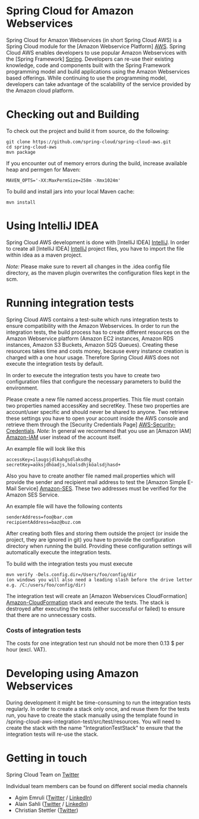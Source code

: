 # Spring Cloud for Amazon Webservices

Spring Cloud for Amazon Webservices (in short Spring Cloud AWS) is a Spring Cloud module for the [Amazon Webservice Platform] [AWS]. 
Spring Cloud AWS enables developers to use popular Amazon Webservices with the [Spring Framework] [Spring]. 
Developers can re-use their existing knowledge, code and components built with the Spring Framework programming model and 
build applications using the Amazon Webservices based offerings. While continuing to use the programming model, developers 
can take advantage of the scalability of the service provided by the Amazon cloud platform.


# Checking out and Building

To check out the project and build it from source, do the following:

    git clone https://github.com/spring-cloud/spring-cloud-aws.git
    cd spring-cloud-aws
    mvn package

If you encounter out of memory errors during the build, increase available heap and permgen for Maven:

    MAVEN_OPTS='-XX:MaxPermSize=258m -Xmx1024m'

To build and install jars into your local Maven cache:

    mvn install


# Using IntelliJ IDEA

Spring Cloud AWS development is done with [IntelliJ IDEA] [IntelliJ]. In order to create all [IntelliJ IDEA] [IntelliJ]
project files, you have to import the file within idea as a maven project. 

*Note:* Please make sure to revert all changes in the .idea config file directory, as the maven plugin overwrites
the configuration files kept in the scm.

# Running integration tests
Spring Cloud AWS contains a test-suite which runs integration tests to ensure compatibility with the Amazon Webservices.
In order to run the integration tests, the build process has to create different resources on the Amazon Webservice
platform (Amazon EC2 instances, Amazon RDS instances, Amazon S3 Buckets, Amazon SQS Queues). Creating these resources
takes time and costs money, because every instance creation is charged with a one hour usage. Therefore Spring Cloud AWS
does not execute the integration tests by default.

In order to execute the integration tests you have to create two configuration files that configure the necessary
parameters to build the environment.

Please create a new file named access.properties. This file must contain two properties named accessKey and secretKey.
These two properties are account/user specific and should never be shared to anyone. Two retrieve these settings you have
to open your account inside the AWS console and retrieve them through the [Security Credentials Page]
[AWS-Security-Credentials].
*Note:* In general we recommend that you use an [Amazon IAM] [Amazon-IAM] user instead of the account itself.

An example file will look like this

	accessKey=ilaugsjdlkahgsdlaksdhg
	secretKey=aöksjdhöadjs,höalsdhjköalsdjhasd+

Also you have to create another file named mail.properties which will provide the sender and recipient mail address to
test the [Amazon Simple E-Mail Service] [Amazon-SES]. These two addresses must be verified for the Amazon SES Service.

An example file will have the following contents

	senderAddress=foo@bar.com
	recipientAddress=baz@buz.com

After creating both files and storing them outside the project (or inside the project, they are ignored in git)
you have to provide the configuration directory when running the build. Providing these configuration settings will
automatically execute the integration tests.

To build with the integration tests you must execute

	mvn verify -Dels.config.dir=/Users/foo/config/dir
 	(on windows you will also need a leading slash before the drive letter e.g. /C:/users/foo/config/dir)

The integration test will create an [Amazon Webservices CloudFormation] [Amazon-CloudFormation] stack and execute the
tests. The stack is destroyed after executing the tests (either successful or failed) to ensure that there are no
unnecessary costs.

### Costs of integration tests
The costs for one integration test run should not be more then 0.13 $ per hour (excl. VAT).


# Developing using Amazon Webservices
During development it might be time-consuming to run the integration tests regularly. In order to create a stack only
once, and reuse them for the tests run, you have to create the stack manually using the template found in
/spring-cloud-aws-integration-test/src/test/resources. You will need to create the stack with the name
"IntegrationTestStack" to ensure that the integration tests will re-use the stack.

# Getting in touch
Spring Cloud Team on [Twitter](https://twitter.com/springcentral)

Individual team members can be found on different social media channels

* Agim Emruli ([Twitter](http://twitter.com/aemruli) / [LinkedIn](http://de.linkedin.com/in/agimemruli))
* Alain Sahli ([Twitter](http://twitter.com/sahlialain) / [LinkedIn](http://ch.linkedin.com/in/asahli))
* Christian Stettler ([Twitter](http://twitter.com/chrisstettler))

[AWS]: http://aws.amazon.com/
[Spring]: http://www.springsource.org
[IntelliJ]: http://www.jetbrains.com/idea/
[AWS-Security-Credentials]: https://portal.aws.amazon.com/gp/aws/securityCredentials
[Amazon-IAM]: https://aws.amazon.com/iam/
[Amazon-SES]: https://aws.amazon.com/ses/
[Amazon-CloudFormation]: https://aws.amazon.com/de/cloudformation/
[Twitter]: https://www.twitter.com
[LinkedIn]: http://www.linkedin.com